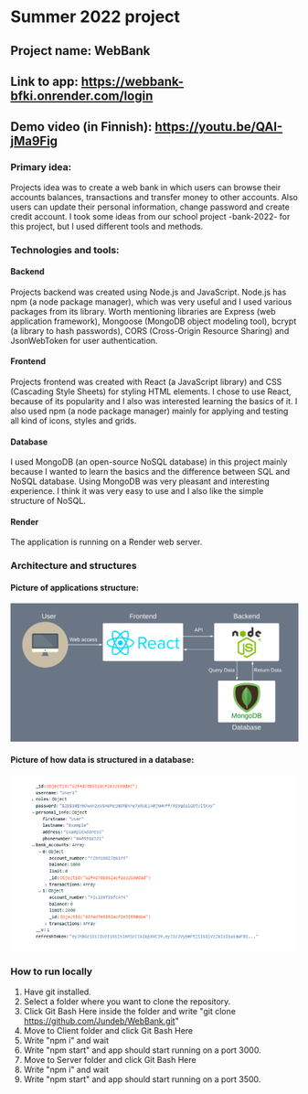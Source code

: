 # Summer 2022 project

## Project name: WebBank

## Link to app: https://webbank-bfki.onrender.com/login

## Demo video (in Finnish): https://youtu.be/QAI-jMa9Fig

### Primary idea: 
Projects idea was to create a web bank in which users can browse their accounts balances, transactions and transfer money to other accounts. Also users can update their personal information, change password and create credit account. I took some ideas from our school project -bank-2022- for this project, but I used different tools and methods.

### Technologies and tools:

#### Backend
Projects backend was created using Node.js and JavaScript. Node.js has npm (a node package manager), which was very useful and I used various packages from its library. Worth mentioning libraries are Express (web application framework), Mongoose (MongoDB object modeling tool), bcrypt (a library to hash passwords), CORS (Cross-Origin Resource Sharing) and JsonWebToken for user authentication.

#### Frontend
Projects frontend was created with React (a JavaScript library) and CSS (Cascading Style Sheets) for styling HTML elements. I chose to use React, because of its popularity and I also was interested learning the basics of it. I also used npm (a node package manager) mainly for applying and testing all kind of icons, styles and grids.

#### Database
I used MongoDB (an open-source NoSQL database) in this project mainly because I wanted to learn the basics and the difference between SQL and NoSQL database. Using MongoDB was very pleasant and interesting experience. I think it was very easy to use and I also like the simple structure of NoSQL.

#### Render
The application is running on a Render web server.



### Architecture and structures

#### Picture of applications structure:
![](Images/Structure.png)

#### Picture of how data is structured in a database:
![](Images/MongoDB.png)



### How to run locally
1. Have git installed.
2. Select a folder where you want to clone the repository.
3. Click Git Bash Here inside the folder and write "git clone https://github.com/Jundeb/WebBank.git"
4. Move to Client folder and click Git Bash Here
5. Write "npm i" and wait
6. Write "npm start" and app should start running on a port 3000.
7. Move to Server folder and click Git Bash Here
8. Write "npm i" and wait
9. Write "npm start" and app should start running on a port 3500.
